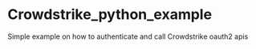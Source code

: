 # Crowdstrike_python_example
Simple example on how to authenticate and call Crowdstrike oauth2 apis
